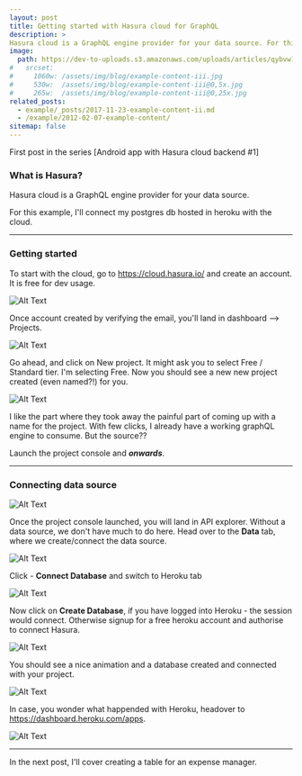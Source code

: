 ```yaml
---
layout: post
title: Getting started with Hasura cloud for GraphQL
description: >
Hasura cloud is a GraphQL engine provider for your data source. For this post, I'll connect my postgres db hosted in heroku with the cloud.
image: 
  path: https://dev-to-uploads.s3.amazonaws.com/uploads/articles/qybvw1pbomav9rbrlqlb.png
#   srcset:
#     1060w: /assets/img/blog/example-content-iii.jpg
#     530w:  /assets/img/blog/example-content-iii@0,5x.jpg
#     265w:  /assets/img/blog/example-content-iii@0,25x.jpg
related_posts:
  - example/_posts/2017-11-23-example-content-ii.md
  - /example/2012-02-07-example-content/
sitemap: false
---
```


First post in the series [Android app with Hasura cloud backend #1]

### What is Hasura?

Hasura cloud is a GraphQL engine provider for your data source. 

For this example, I'll connect my postgres db hosted in heroku with the cloud. 


---



### Getting started

To start with the cloud, go to https://cloud.hasura.io/ and create an account. It is free for dev usage.



![Alt Text](https://dev-to-uploads.s3.amazonaws.com/uploads/articles/qybvw1pbomav9rbrlqlb.png)



Once account created by verifying the email, you'll land in dashboard —> Projects.



![Alt Text](https://dev-to-uploads.s3.amazonaws.com/uploads/articles/20xsyc1f984hgsrremvr.png) 



Go ahead, and click on New project. It might ask you to select Free / Standard tier. I'm selecting Free. Now you should see a new new project created (even named?!) for you. 



![Alt Text](https://dev-to-uploads.s3.amazonaws.com/uploads/articles/mtgjqstud2vgiwi2v7gj.png)



I like the part where they took away the painful part of coming up with a name for the project. With few clicks, I already have a working graphQL engine to consume. But the source??



Launch the project console and ***onwards***.



---



### Connecting data source



![Alt Text](https://dev-to-uploads.s3.amazonaws.com/uploads/articles/j03jr11704il8456hp9p.png)



Once the project console launched, you will land in API explorer. Without a data source, we don't have much to do here. Head over to the **Data** tab, where we create/connect the data source.



![Alt Text](https://dev-to-uploads.s3.amazonaws.com/uploads/articles/twpyf23x9rg93wajzl8c.png)



Click - **Connect Database** and switch to Heroku tab



![Alt Text](https://dev-to-uploads.s3.amazonaws.com/uploads/articles/t2zoz7b8tn8f0axoawha.png)



Now click on **Create Database**, if you have logged into Heroku - the session would connect. Otherwise signup for a free heroku account and authorise to connect Hasura.



![Alt Text](https://dev-to-uploads.s3.amazonaws.com/uploads/articles/2mb449t6afftmvm1pion.png)



You should see a nice animation and a database created and connected with your project.



![Alt Text](https://dev-to-uploads.s3.amazonaws.com/uploads/articles/b59gk1tj66esivuwvv7t.png)


In case, you wonder what happended with Heroku, headover to https://dashboard.heroku.com/apps.

![Alt Text](https://dev-to-uploads.s3.amazonaws.com/uploads/articles/eas9xzavq73lrd78dkft.png)

---

In the next post, I'll cover creating a table for an expense manager.